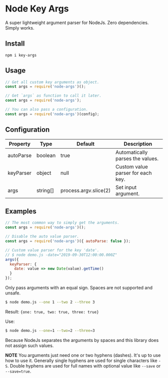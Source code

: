 # Node Key Args

A super lightweight argument parser for NodeJs. Zero dependencies. Simply works.

## Install

```text
npm i key-args
```

## Usage

```js
// Get all custom key arguments as object.
const args = require('node-args')();

// Get `args` as function to call it later.
const args = require('node-args');

// You can also pass a configuration.
const args = require('node-args')(config);
```

## Configuration

| Property  | Type     | Default               | Description                       |
| --------- | -------- | --------------------- | --------------------------------- |
| autoParse | boolean  | true                  | Automatically parses the values.  |
| keyParser | object   | null                  | Custom value parser for each key. |
| args      | string[] | process.argv.slice(2) | Set input argument.               |

## Examples

```js
// The most common way to simply get the arguments.
const args = require('node-args')();
```

```js
// Disable the auto value parser.
const args = require('node-args')({ autoParse: false });
```

```js
// Custom value parser for the key 'date'.
// $ node demo.js -date="2019-09-30T12:00:00.000Z"
args({
  keyParser: {
    date: value => new Date(value).getTime()
  }
});
```

Only pass arguments with an equal sign. Spaces are not supported and unsafe.

```bash
$ node demo.js --one 1 --two 2 --three 3
```

Result: `{one: true, two: true, three: true}`

Use:

```bash
$ node demo.js --one=1 --two=2 --three=3
```

Because NodeJs separates the arguments by spaces and this library does not assign such values.

**NOTE** You arguments just need one or two hyphens (dashes). It's up to use how to use it. Generally single hyphens are used for single characters like `-S`. Double hyphens are used for full names with optional value like `--save` or `--save=true`.

